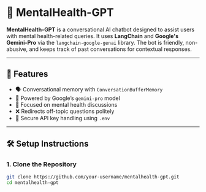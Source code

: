 # 🧠 MentalHealth-GPT

**MentalHealth-GPT** is a conversational AI chatbot designed to assist users with mental health-related queries. It uses **LangChain** and **Google's Gemini-Pro** via the `langchain-google-genai` library. The bot is friendly, non-abusive, and keeps track of past conversations for contextual responses.

---

## 🚀 Features

- 🗣️ Conversational memory with `ConversationBufferMemory`
- 🤖 Powered by Google’s `gemini-pro` model
- 🧘 Focused on mental health discussions
- ❌ Redirects off-topic questions politely
- 🔐 Secure API key handling using `.env`

---

## 🛠️ Setup Instructions

### 1. Clone the Repository

```bash
git clone https://github.com/your-username/mentalhealth-gpt.git
cd mentalhealth-gpt
```

